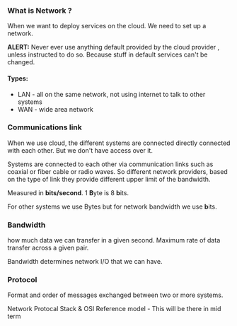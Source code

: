 ### What is Network ?

When we want to deploy services on the cloud. We need to set up a network. 

**ALERT:** Never ever use anything default provided by the cloud provider , unless instructed to do so. Because stuff in default services can't be changed. 

#### Types:
- LAN - all on the same network, not using internet to talk to other systems
- WAN - wide area network

### Communications link

When we use cloud, the different systems are connected directly connected with each other. But we don't have access over it. 

Systems are connected to each other via communication links such as coaxial or fiber cable or radio waves. So different network providers, based on the type of link they provide different upper limit of the bandwidth. 

Measured in **bits/second**. 1 **B**yte is 8 **b**its. 

For other systems we use Bytes but for network bandwidth we use **b**its.

### Bandwidth

how much data we can transfer in a given second. Maximum rate of data transfer across a given pair. 

Bandwidth determines network I/O that we can have. 


### Protocol

Format and order of messages exchanged between two or more systems. 

Network Protocal Stack & OSI Reference model - This will be there in mid term

